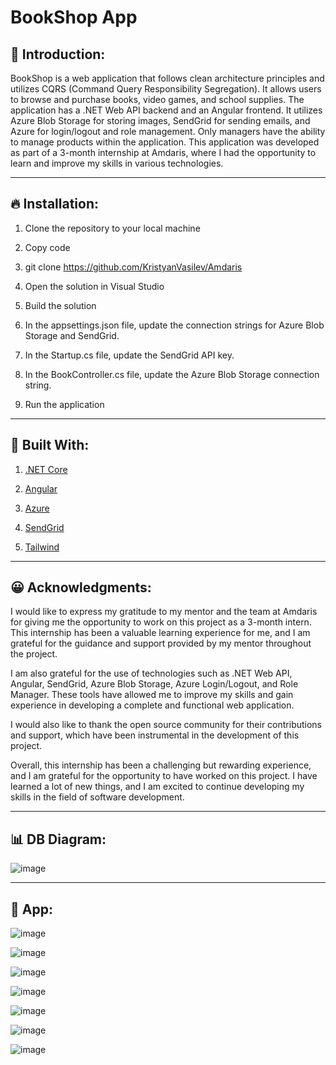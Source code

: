 # BookShop App

## 🧐 Introduction:

BookShop is a web application that follows clean architecture principles and utilizes CQRS (Command Query Responsibility Segregation). It allows users to browse and purchase books, video games, and school supplies. The application has a .NET Web API backend and an Angular frontend. It utilizes Azure Blob Storage for storing images, SendGrid for sending emails, and Azure for login/logout and role management. Only managers have the ability to manage products within the application. This application was developed as part of a 3-month internship at Amdaris, where I had the opportunity to learn and improve my skills in various technologies.
____________________________________________________________________________________________________
## 🔥 Installation:

1. Clone the repository to your local machine
 
2. Copy code
 
3. git clone https://github.com/KristyanVasilev/Amdaris
 
4. Open the solution in Visual Studio
 
5. Build the solution
 
6. In the appsettings.json file, update the connection strings for Azure Blob Storage and SendGrid.
 
7. In the Startup.cs file, update the SendGrid API key.
 
8. In the BookController.cs file, update the Azure Blob Storage connection string.
 
9. Run the application
____________________________________________________________________________________________________
## 🔧 Built With:

1. [.NET Core](https://dotnet.microsoft.com/)

2. [Angular](https://angular.io/)

3. [Azure](https://azure.microsoft.com/)

4. [SendGrid](https://sendgrid.com/)

5. [Tailwind](https://tailwindcss.com/)
____________________________________________________________________________________________________
## 😀 Acknowledgments:

I would like to express my gratitude to my mentor and the team at Amdaris for giving me the opportunity to work on this project as a 3-month intern. This internship has been a valuable learning experience for me, and I am grateful for the guidance and support provided by my mentor throughout the project.

I am also grateful for the use of technologies such as .NET Web API, Angular, SendGrid, Azure Blob Storage, Azure Login/Logout, and Role Manager. These tools have allowed me to improve my skills and gain experience in developing a complete and functional web application.

I would also like to thank the open source community for their contributions and support, which have been instrumental in the development of this project.

Overall, this internship has been a challenging but rewarding experience, and I am grateful for the opportunity to have worked on this project. I have learned a lot of new things, and I am excited to continue developing my skills in the field of software development.
____________________________________________________________________________________________________
## 📊 DB Diagram:

![image](https://user-images.githubusercontent.com/88934989/214321784-f9d92d5d-363c-442a-a317-011a95300351.png)
____________________________________________________________________________________________________
## 👀 App:

![image](https://user-images.githubusercontent.com/88934989/214322994-1465e3a0-4ed3-4bda-8837-18c39e7686e6.png)

![image](https://user-images.githubusercontent.com/88934989/214323448-cfab7e82-276c-4602-8e43-240f1c9aaf63.png)

![image](https://user-images.githubusercontent.com/88934989/214323675-7fcbc003-b02c-46d1-b48c-7b0f149a60e1.png)

![image](https://user-images.githubusercontent.com/88934989/214323160-db4689d8-d09b-46f7-bb6a-79b220b3951c.png)

![image](https://user-images.githubusercontent.com/88934989/214324020-3d58ac3d-86b2-48e7-ad5e-5ab161635d99.png)

![image](https://user-images.githubusercontent.com/88934989/214323808-a0ce2600-a824-4e8a-942f-49d94dc73519.png)

![image](https://user-images.githubusercontent.com/88934989/214324273-65be92b6-8f0d-488d-ba4f-f9883b878367.png)







